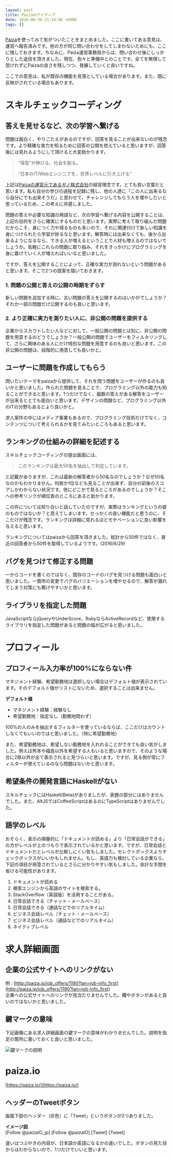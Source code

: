 ```yaml
---
layout: post
title: Paizaのアイディア
date: 2016-06-30 21:24:06 +0900
tags: []
---
```


[Paiza](https://paiza.jp/mypage/job-info?lan=firstview)を使ってみて気がついたことをまとめました。ここに書いてある意見は、運営へ報告済みです。他の方が同じ問い合わせをしてしまわないためにも、ここに残しておきます。ちなみに、Paiza運営事務局からは、問い合わせ後にしっかりとした返信を頂きました。現在、色々と準備中とのことです。全てを無理して受けれずにPaizaの良さを残しつつ、発展していくと良いですね。

ここでの意見は、私が既存の機能を見落としている場合があります。また、既に反映がされている場合もあります。

# スキルチェックコーディング

## 答えを見せるなど、次の学習へ繋げる

問題は面白く、やりごたえがあるのですが、回答を見ることが出来ないのが残念です。より精確な実力を知るために回答の公開を控えていると思いますが、回答後には見れるようにして頂けると大変助かります。

> “得意”が伸びる、社会を創る。

> “日本のIT/Webエンジニアを、世界レベルに引き上げる”

上記は[Paizaの運営元であるギノ株式会社](http://www.gi-no.jp/company/mission/)の経営理念です。とても良い言葉だと思います。私も自分の学びの過程を記録に残し、他の人達に「この人に出来るなら自分にでも出来そうだ」と思わせて、チャレンジしてもらう人を増やしたいと思っているため、この考えに共感しました。

問題の答えや必要な知識の用語など、次の学習へ繋げる内容を公開することは、上記の目的をさらに確実にするものだと思います。実際に考えて取り組んだ問題だからこそ、身につく力や得るものも多いので、それに関連付けて新しい知識を身につけられたら学習が捗るなと思います。解答時には出来なくても、後から出来るようになるなら、できる人が増えるということで人材も増えるのではないでしょうか。気軽にこれらの問題に取り組み、それをきっかけにプログラミングを身に着けていく人が増えればいいなと思いました。

ですが、答えを公開することによって、正確な実力が測れないという問題があると思います。そこで2つの提案を描いておきます。

### 1. 問題の公開と答えの公開の時期をずらす

新しい問題を追加する時に、古い問題の答えを公開するのはいかがでしょうか？それか一部の問題だけ公開するのも良いと思います。

### 2. より正確に実力を測りたい人に、非公開の問題を提供する

企業からスカウトしたい人などに対して、一般公開の問題とは別に、非公開の問題を用意するのどうでしょうか？一般公開の問題でユーザーをフィルタリングして、さらに興味のある人にだけ特別な問題を用意するのも良いと思います。この非公開の問題は、段階的に用意しても良いかと。

## ユーザーに問題を作成してもらう

問いたいテーマをpaizaから提供して、それを問う問題をユーザーが作るのも良いかと思いました。作られた問題を見ることで、プログラミング以外の能力も知ることができると思います。1つだけでなく、複数の答えがある解答をユーザーが出来るととても面白いと思います。デザインの問題など、プログラミング以外のITの分野もあるとより良いかと。

求人案件の中にはメディア事業もあるので、プログラミング技術だけでなく、コンテンツについて考えられるかを見てみたいところもあると思います。

## ランキングの仕組みの詳細を記述する

スキルチェックコーディングの提出画面には、

>  このランキングは最大50名を抽出して判定しています。

と記載がありますが、これは最新の解答者から50名なのでしょうか？なぜ50名なのかもわかりません。何故か1位なども見ることが出来ず、自分の前後のスコアしかわからない状況です。他にどこかで見るところがあるのでしょうか？そこへの参考リンクが順位表のところにあると助かります。

この件については知り合いと話していたのですが、実際はランキングというの嘘のものではないか？と思えてしまいます。せっかくの良い機能だと思うのに、そこだけが残念です。ランキングは詳細に見れるほどモチベーションに良い影響を与えると思います。

ランキングについてはpaizaから回答を頂きました。総計から50件ではなく、直近の回答者から50件を取得しているようです。(2016/6/29)

## バグを見つけて修正する問題

一からコードを書くのではなく、既存のコードのバグを見つける問題も面白いと思いました。一箇所の変更でバグのバリエーションを増やせるので、解答が漏れてしまう対策にも繋げやすいかと思います。

## ライブラリを指定した問題

JavaScriptならjQueryやUnderScore、RubyならActiveRecordなど、使用するライブラリを指定した問題があると問題の幅が広がると思いました。

# プロフィール

## プロフィール入力率が100%にならない件

マネジメント経験、希望勤務地は選択しない場合はデフォルト値が表示されています。そのデフォルト値がリストにないため、選択することは出来ません。

**デフォルト値**

* マネジメント経験：経験なし
* 希望勤務地：指定なし（勤務地問わず）

100%の人のみを抽出するフィルターを使っているならば、ここだけはカウントしなくてもいいのではと思いました。（特に希望勤務地）

また、希望勤務地は、希望しない勤務地を入れれることができても良い気がしました。例えば熊本や福島以外を希望する人もいると思いますので、そのような場合に2県以外が全て表示されると見づらいと思います。ですが、見る側が常にフィルターが使えているのなら問題はないかと思います。

## 希望条件の開発言語にHaskellがない

スキルチェックにはHaskell(Beta)がありましたが、表題の部分にはありませんでした。また、AltJSではCoffeeScriptはあるのにTypeScriptはありませんでした。

## 語学のレベル

おそらく、表示の順番的に「ドキュメントが読める」より「日常会話ができる」の方がレベルが上のつもりで表示されているかと思います。ですが、日常会話とドキュメントだとレベルが比較しにくい気もしました。セレクトボックスよりチェックボックスがいいかもしれません。もし、英語力も検討している企業なら、下記の項目が用意されているとさらに分かりやすい気もしました。余計な手間を省ける可能性があります。

1. ドキュメントが読める
2. 検索エンジンから英語のサイトを検索する。
3. StackOverflow（英語版）を活用することがある。
4. 日常会話できる（チャット・メールベース）
5. 日常会話できる（通話などでのリアルタイム）
6. ビジネス会話レベル（チェット・メールベース）
7. ビジネス会話レベル（通話などでのリアルタイム）
8. ネイティブレベル

# 求人詳細画面

## 企業の公式サイトへのリンクがない
例 : [http://paiza.jp/job_offers/1190?lan=job-info_first](http://paiza.jp/job_offers/1190?lan=job-info_first)  
企業への公式サイトへのリンクが見当たりませんでした。欄やボタンがあると良いのではないかと思いました。


## 鍵マークの意味

下記画像にある求人詳細画面の鍵マークの意味がわかりませんでした。説明を指定の箇所に書いておくと良いと思いました。

![鍵マークの説明](/img/2016-07-02_paiza-key-icon.jpg)

# paiza.io
[https://paiza.io/](https://paiza.io/)

## ヘッダーのTweetボタン

画面下部のヘッダー（灰色）に「Tweet」というボタンが2つありました。

**イメージ図**  
[Follow @paizaIO_jp]  [Follow @paizaIO]  [Tweet]  [Tweet]

違いはつぶやきの内容が、日本語か英語になるかの違いでした。ボタンの見た目からはわからないので、1つだけでいいと思います。
